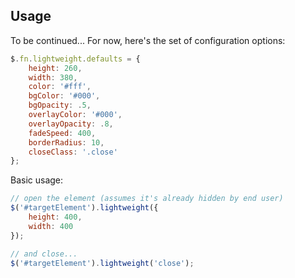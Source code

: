 ## Usage ##

To be continued... For now, here's the set of configuration options:

```javascript
$.fn.lightweight.defaults = {
    height: 260,
    width: 380,
    color: '#fff',
    bgColor: '#000',
    bgOpacity: .5,
    overlayColor: '#000',
    overlayOpacity: .8,
    fadeSpeed: 400,
    borderRadius: 10,
    closeClass: '.close'
};
```

Basic usage:

```javascript
// open the element (assumes it's already hidden by end user)
$('#targetElement').lightweight({
    height: 400,
    width: 400
});

// and close...
$('#targetElement').lightweight('close');
```
